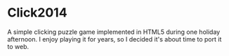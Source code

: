 Click2014
=========

A simple clicking puzzle game implemented in HTML5 during one holiday afternoon. I enjoy playing it for years, so I decided it's about time to port it to web.
